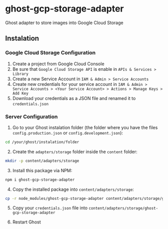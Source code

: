 # ghost-gcp-storage-adapter
Ghost adapter to store images into Google Cloud Storage

## Instalation
### Google Cloud Storage Configuration
1. Create a project from Google Cloud Console
2. Be sure that `Google Cloud Storage API` is enable in `APIs & Services > Library`
3. Create a new Service Account in `IAM & Admin > Service Accounts`
4. Create new credentials for your service account in `IAM & Admin > Service Accounts > <Your Service Account> > Actions > Manage Keys > Add Key`
5. Download your credentials as a JSON file and renamed it to `credentials.json`

### Server Configuration
1. Go to your Ghost instalation folder (the folder where you have the files `config.production.json` or `config.development.json`):
```bash
cd /your/ghost/instalation/folder
```

2. Create the `adapters/storage` folder inside the `content` folder:
```bash
mkdir -p content/adapters/storage
```

3. Install this package via NPM:
```bash
npm i ghost-gcp-storage-adapter
```

4. Copy the installed package into `content/adapters/storage`:
```bash
cp -r node_modules/ghost-gcp-storage-adapter content/adapters/storage/ghost-gcp-storage-adapter
```

5. Copy your `credentials.json` file into `content/adapters/storage/ghost-gcp-storage-adapter`

6. Restart Ghost
